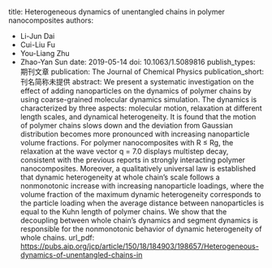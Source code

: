 title: Heterogeneous dynamics of unentangled chains in polymer nanocomposites
authors:
- Li-Jun Dai
- Cui-Liu Fu
- You-Liang Zhu
- Zhao-Yan Sun
date: 2019-05-14
doi: 10.1063/1.5089816
publish_types: 期刊文章
publication: The Journal of Chemical Physics
publication_short: 刊名简称未提供
abstract: We present a systematic investigation on the effect of adding  nanoparticles on the dynamics of polymer chains by using coarse-grained  molecular dynamics simulation. The dynamics is characterized by three  aspects: molecular motion, relaxation at different length scales, and  dynamical heterogeneity. It is found that the motion of polymer chains  slows down and the deviation from Gaussian distribution becomes more  pronounced with increasing nanoparticle volume fractions. For polymer  nanocomposites with R ≤ Rg, the relaxation at the wave vector q = 7.0  displays multistep decay, consistent with the previous reports in  strongly interacting polymer nanocomposites. Moreover, a qualitatively  universal law is established that dynamic heterogeneity at whole chain’s  scale follows a nonmonotonic increase with increasing nanoparticle  loadings, where the volume fraction of the maximum dynamic heterogeneity  corresponds to the particle loading when the average distance between  nanoparticles is equal to the Kuhn length of polymer chains. We show  that the decoupling between whole chain’s dynamics and segment dynamics  is responsible for the nonmonotonic behavior of dynamic heterogeneity of  whole chains.
url_pdf: https://pubs.aip.org/jcp/article/150/18/184903/198657/Heterogeneous-dynamics-of-unentangled-chains-in
